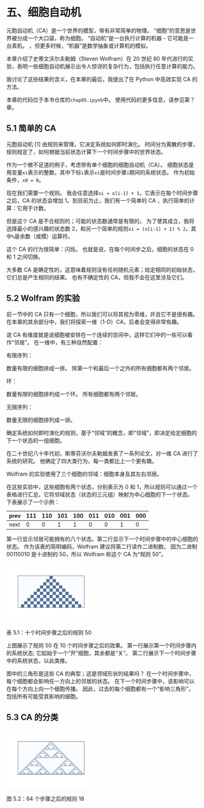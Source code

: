 # 五、细胞自动机

元胞自动机（CA）是一个世界的模型，带有非常简单的物理。 “细胞”的意思是世界被分成一个大口袋，称为细胞。 “自动机”是一台执行计算的机器 - 它可能是一台真机。 ，但更多时候，“机器”是数学抽象或计算机的模拟。

本章介绍了史蒂文沃尔夫勒姆（Steven Wolfram）在 20 世纪 80 年代进行的实验，表明一些细胞自动机展示出令人惊讶的复杂行为，包括执行任意计算的能力。


我讨论了这些结果的含义，在本章的最后，我提出了在 Python 中高效实现 CA 的方法。

本章的代码位于本书仓库的`chap05.ipynb`中。 使用代码的更多信息，请参见第？章。

## 5.1 简单的 CA

元胞自动机 [1] 由规则来管理，它决定系统如何即时演化。 时间分为离散的步骤，规则规定了，如何根据当前状态计算下一个时间步骤中的世界状态。


作为一个微不足道的例子，考虑带有单个细胞的细胞自动机（CA）。 细胞状态是用变量`xi`表示的整数，其中下标`i`表示`xi`是时间步骤`i`期间的系统状态。 作为初始条件，`x0 = 0`。

现在我们需要一个规则。 我会任意选择`xi = x[i-1] + 1`，它表示在每个时间步骤之后，CA 的状态会增加 1。到目前为止，我们有一个简单的 CA ，执行简单的计算：它用于计数。

但是这个 CA 是不合规则的；可能的状态数通常是有限的。 为了使其成立，我将选择最小的感兴趣的状态数 2，和另一个简单的规则`xi = (x[i-1] + 1) % 2`，其中`%`是余数（或模）运算符。

这个 CA 的行为很简单：闪烁。 也就是说，在每个时间步之后，细胞的状态在 0 和 1 之间切换。

大多数 CA 是确定性的，这意味着规则没有任何随机元素；给定相同的初始状态，它们总是产生相同的结果。 也有不确定性的 CA，但我不会在这里涉及它们。

## 5.2 Wolfram 的实验

前一节中的 CA 只有一个细胞，所以我们可以将其视为零维，并且它不是很有趣。 在本章的其余部分中，我们将探索一维（1-D）CA，后者会变得非常有趣。


说 CA 有维度就是说细胞被安排在一个连续的空间中，这样它们中的一些可以看作“邻居”。 在一维中，有三种自然配置：

有限序列：

数量有限的细胞排成一排。 除第一个和最后一个之外的所有细胞都有两个邻居。

环：

数量有限的细胞排列成一个环。 所有细胞都有两个邻居。

无限序列：

数量无限的细胞排列成一排。

确定系统如何即时演化的规则，基于“邻域”的概念，即“邻域”，即决定给定细胞的下一个状态的一组细胞。

在二十世纪八十年代初，斯蒂芬沃尔夫勒姆发表了一系列论文，对一维 CA 进行了系统的研究。 他确定了四大类行为，每一类都比上一个更有趣。

Wolfram 的实验使用了三个细胞的邻域：细胞本身及其左右邻居。

在这些实验中，这些细胞有两个状态，分别表示为 0 和 1，所以规则可以通过一个表格进行汇总，它将邻域状态（状态的三元组）映射为中心细胞的下一个状态。 下表展示了一个示例：


| prev | 111 | 110 | 101 | 100 | 011 | 010 | 001 | 000 |
| --- | --- | --- | --- | --- | --- | --- | --- | --- |
| next | 0 | 0 | 1 | 1 | 0 | 0 | 1 | 0 |

第一行显示邻居可能拥有的八个状态。第二行显示下一个时间步骤中的中心细胞的状态。 作为该表的简明编码，Wolfram 建议将第二行读作二进制数。 因为二进制 00110010 是十进制的 50，所以 Wolfram 称这个 CA 为“规则 50”。

![](img/5-1.png)

表 5.1：十个时间步骤之后的规则 50

上图展示了规则 50 在 10 个时间步骤之后的效果。 第一行展示第一个时间步骤内的系统状态; 它起始于一个“开”细胞，其余都是“关”。 第二行展示下一个时间步骤中的系统状态，以此类推。

图中的三角形是这些 CA 的典型；这是领域形状的结果吗？ 在一个时间步骤中，每个细胞都会影响任一方向上的邻居的状态。 在下一个时间步骤中，该影响可以在每个方向上向一个细胞传播。 因此，过去的每个细胞都有一个“影响三角形”，包括所有可能受其影响的细胞。

## 5.3 CA 的分类

![](img/5-2.png)

图 5.2：64 个步骤之后的规则 18


